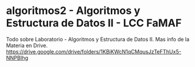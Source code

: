 # algoritmos2 - Algoritmos y Estructura de Datos II - LCC FaMAF 
Todo sobre Laboratorio - Algoritmos y Estructura de Datos II. Mas info de la Materia en Drive.
https://drive.google.com/drive/folders/1KBiKWcN1qCMqusJzTeFThUx5-NNPBIhg

